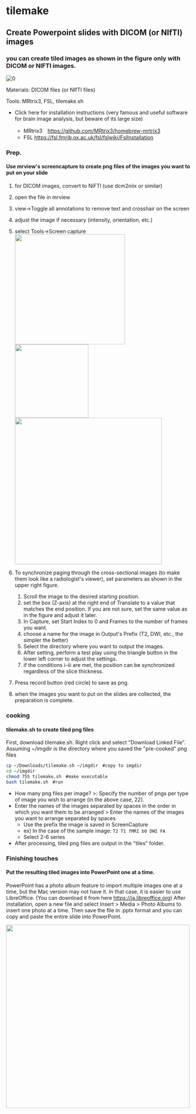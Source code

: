 # tilemake

## Create Powerpoint slides with DICOM (or NIfTI) images

### you can create tiled images as shown in the figure only with DICOM or NIFTI images.

![0](2022-11-10-22-58-00.png)

Materials: DICOM files (or NIfTI files)

Tools: MRtrix3, FSL, tilemake.sh

* Click here for installation instructions (very famous and useful software for brain image analysis, but beware of its large size)


  * MRtrix3　<https://github.com/MRtrix3/homebrew-mrtrix3>
  * FSL      <https://fsl.fmrib.ox.ac.uk/fsl/fslwiki/FslInstallation>

### Prep.

#### Use mrview's screencapture to create  png files of the images you want to put on your slide

1. for DICOM images, convert to NiFTI (use dcm2niix or similar)
1. open the file in mrview
1. view→Toggle all annotations to remove text and crosshair on the screen
1. adjust the image if necessary (intensity, orientation, etc.)
1. select Tools→Screen capture
<img src="2022-11-10-21-17-12.png" width="300"><img src="2022-11-10-21-17-51.png" width="200"><img src="2022-11-11%201.24.44.png" width="400">
1. To synchronize paging through the cross-sectional images (to make them look like a radiologist's viewer), set parameters as shown in the upper right figure. 

    1. Scroll the image to the desired starting position. 
    1. set the box (Z-axis) at the right end of Translate to a value that matches the end position. If you are not sure, set the same value as in the figure and adjust it later. 
    1. In Capture, set Start Index to 0 and Frames to the number of frames you want. 
    1. choose a name for the image in Output's Prefix (T2, DWI, etc., the simpler the better) 
    1. Select the directory where you want to output the images. 
    1. After setting, perform a test play using the triangle button in the lower left corner to adjust the settings. 
    1. if the conditions i-iii are met, the position can be synchronized regardless of the slice thickness.

1. Press record button (red circle) to save as png.
1. when the images you want to put on the slides are collected, the preparation is complete.

### cooking

#### tilemake.sh to create tiled png files

First, download tilemake.sh. Right click and select "Download Linked File".
Assuming ~/imgdir is the directory where you saved the "pre-cooked" png files

```bash
cp ~/Downloads/tilemake.sh ~/imgdir　#copy to imgdir
cd ~/imgdir
chmod 755 tilemake.sh　#make executable
bash tilemake.sh　#run
```

- How many png files per image? >: Specify the number of pngs per type of image you wish to arrange (in the above case, 22).
- Enter the names of the images separated by spaces in the order in which you want them to be arranged > Enter the names of the images you want to arrange separated by spaces
  - Use the prefix the image is saved in ScreenCapture
  - ex) In the case of the sample image: `T2 T1 fMRI b0 DWI FA`
  - Select 2-6 series
- After processing, tiled png files are output in the "tiles" folder.
  



### Finishing touches

#### Put the resulting tiled images into PowerPoint one at a time.

PowerPoint has a photo album feature to import multiple images one at a time, but the Mac version may not have it. In that case, it is easier to use LibreOffice. (You can download it from here <https://ja.libreoffice.org>)
After installation, open a new file and select Insert > Media > Photo Albums to insert one photo at a time. Then save the file in .pptx format and you can copy and paste the entire slide into PowerPoint.

<img src="2022-11-10-21-13-58.png" width="500">

